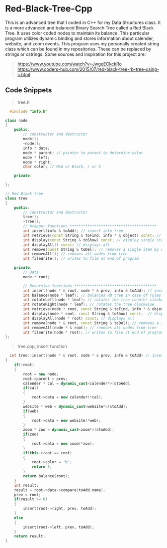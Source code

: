 # Red-Black-Tree-Cpp
This is an advanced tree that I coded in C++ for my Data Structures class. It is a more advanced and balanced Binary Search Tree called a Red Black Tree. It uses color coded nodes to maintain its balance. This particular program utilizes dynamic binding and stores information about calender, website, and zoom events.
This program uses my personally created string class which can be found in my repositories. These can be replaced by strings or cstrings. 
Some sources and inspiration for this project are: 
> https://www.youtube.com/watch?v=JwgeECkckRo
https://www.coders-hub.com/2015/07/red-black-tree-rb-tree-using-c.html

## Code Snippets
> tree.h
```c++
  #include "info.h"

class node
{
    public:
        // constructor and destructor
        node();
        ~node();
        info * data;
        node * parent; // pointer to parent to determine color
        node * left;
        node * right;
        char color; // Red or Black, r or b

    private:

};

// Red Black tree
class tree
{
    public:
        // constructor and destructor
        tree();
        ~tree();
        // Wrapper functions ***************************************
        int insert(info & toAdd); // insert into tree
        int retrieve(const String & toFind, info * & object) const; // retrieve from tree
        int display(const String & toShow) const; // display single item by name, 1st iteration
        int displayAll() const; // displays all
        int remove(const String & toDel); // removes a single item by name, 1st iteration
        int removeAll(); // removes all nodes from tree
        int fileWrite(); // writes to file at end of program

    private:
        // Data
        node * root;

        // Recursive functions *************************************
        int insert(node * & root, node * & prev, info & toAdd); // insert into tree
        int balance(node * leaf); // balances RB tree in case of rules broken or recoloring needed
        int rotateLeft(node * leaf); // rotates the tree counter clockwise
        int rotateRight(node * leaf); // rotates the tree clockwise
        int retrieve(node * root, const String & toFind, info * & object) const;  // retrieve from tree
        int display(node * root, const String & toShow) const;  // display single item by name, 1st iteration
        int displayAll(node * root) const; // displays all
        int remove(node * & root, const String & toDel); // removes a single item by name, 1st iteration
        int removeAll(node * & root); // removes all nodes from tree
        int fileWrite(node * root); // writes to file at end of program
};
```
> tree.cpp, insert function
```c++
  int tree::insert(node * & root, node * & prev, info & toAdd) // insert into tree at leaf
{
    if(!root)
    {
        root = new node;
        root->parent = prev;
        calender * cal = dynamic_cast<calender*>(&toAdd);
        if(cal)
        {
            root->data = new calender(*cal);
        }
        website * web = dynamic_cast<website*>(&toAdd);
        if(web)
        {
            root->data = new website(*web);
        }
        zoom * zoo = dynamic_cast<zoom*>(&toAdd);
        if(zoo)
        {
            root->data = new zoom(*zoo);
        }
        if(this->root == root)
        {
            root->color = 'b';
            return 1;
        }
        return balance(root);
    }
    int result;
    result = root->data->compare(toAdd.name);
    prev = root;
    if(result >= 0)
    {
        insert(root->right, prev, toAdd);
    }
    else
    {
        insert(root->left, prev, toAdd);
    }
    return result;
}
```
